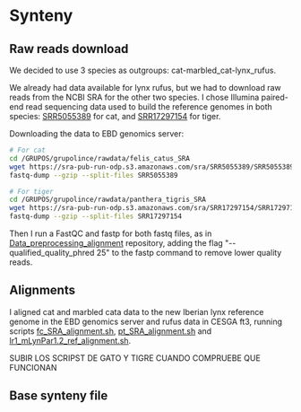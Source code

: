 
# Synteny

## Raw reads download

We decided to use 3 species as outgroups: cat-marbled_cat-lynx_rufus.

We already had data available for lynx rufus, but we had to download raw reads from the NCBI SRA for the other two species. 
I chose Illumina paired-end read sequencing data used to build the reference genomes in both species: [SRR5055389](https://trace.ncbi.nlm.nih.gov/Traces/?view=run_browser&acc=SRR5055389&display=metadata) for cat, and [SRR17297154](https://trace.ncbi.nlm.nih.gov/Traces/?view=run_browser&acc=SRR17297154&display=metadata) for tiger.

Downloading the data to EBD genomics server:
```bash
# For cat
cd /GRUPOS/grupolince/rawdata/felis_catus_SRA
wget https://sra-pub-run-odp.s3.amazonaws.com/sra/SRR5055389/SRR5055389
fastq-dump --gzip --split-files SRR5055389 

# For tiger
cd /GRUPOS/grupolince/rawdata/panthera_tigris_SRA
wget https://sra-pub-run-odp.s3.amazonaws.com/sra/SRR17297154/SRR17297154
fastq-dump --gzip --split-files SRR17297154
```

Then I run a FastQC and fastp for both fastq files, as in [Data_preprocessing_alignment](https://github.com/luciamayorf/Data_preprocessing_alignment_v2) repository, adding the flag "--qualified_quality_phred 25" to the fastp command to remove lower quality reads.

## Alignments

I aligned cat and marbled cata data to the new Iberian lynx reference genome in the EBD genomics server and rufus data in CESGA ft3, running scripts [fc_SRA_alignment.sh](), [pt_SRA_alignment.sh]() and [lr1_mLynPar1.2_ref_alignment.sh](https://github.com/luciamayorf/Variant_calling_and_filtering/blob/main/Polarization/scripts/lr1_mLynPar1.2_ref_alignment.sh).

SUBIR LOS SCRIPST DE GATO Y TIGRE CUANDO COMPRUEBE QUE FUNCIONAN

## Base synteny file







